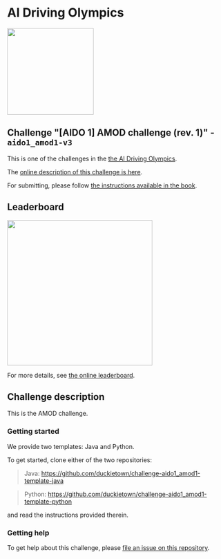 <!-- do not modify - autogenerated -->


# AI Driving Olympics

<a href="http://aido.duckietown.org"><img width="200" src="https://www.duckietown.org/wp-content/uploads/2018/07/AIDO-768x512.png"/></a>


## Challenge "[AIDO 1] AMOD challenge (rev. 1)" - `aido1_amod1-v3`

This is one of the challenges in the [the AI Driving Olympics](http://aido.duckietown.org/).

The [online description of this challenge is here][online].

For submitting, please follow [the instructions available in the book][book].

## Leaderboard 

<img style="width: 24em" src="https://challenges.duckietown.org/v3/humans/challenges/aido1_amod1-v3/leaderboard/image.png?"/>

For more details, see [the online leaderboard][leaderboard].


[leaderboard]: https://challenges.duckietown.org/v3/humans/challenges/aido1_amod1-v3/leaderboard


[book]: http://docs.duckietown.org/DT18/AIDO/out/

[online]: https://challenges.duckietown.org/v3/humans/challenges/aido1_amod1-v3

## Challenge description


This is the AMOD challenge.

 
### Getting started

We provide two templates: Java and Python.

To get started, clone either of the two repositories: 

> Java: <https://github.com/duckietown/challenge-aido1_amod1-template-java>

> Python: <https://github.com/duckietown/challenge-aido1_amod1-template-python>

and read the instructions provided therein.


### Getting help

To get help about this challenge, please [file an issue on this repository][issues].

[issues]: https://github.com/duckietown/challenge-aido1_amod1/issues